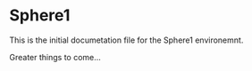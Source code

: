 # Sphere1

This is the initial documetation file for the Sphere1 environemnt.

Greater things to come...
